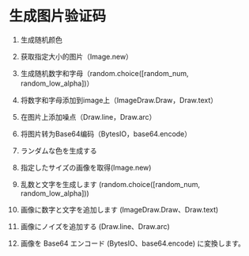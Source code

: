 # 生成图片验证码

1. 生成随机颜色
2. 获取指定大小的图片（Image.new）
3. 生成随机数字和字母（random.choice([random_num, random_low_alpha])）
4. 将数字和字母添加到image上（ImageDraw.Draw，Draw.text）
5. 在图片上添加噪点（Draw.line，Draw.arc）
6. 将图片转为Base64编码（BytesIO，base64.encode）


1. ランダムな色を生成する
2. 指定したサイズの画像を取得(Image.new)
3. 乱数と文字を生成します (random.choice([random_num, random_low_alpha]))
4. 画像に数字と文字を追加します (ImageDraw.Draw、Draw.text)
5. 画像にノイズを追加する (Draw.line、Draw.arc)
6. 画像を Base64 エンコード (BytesIO、base64.encode) に変換します。
